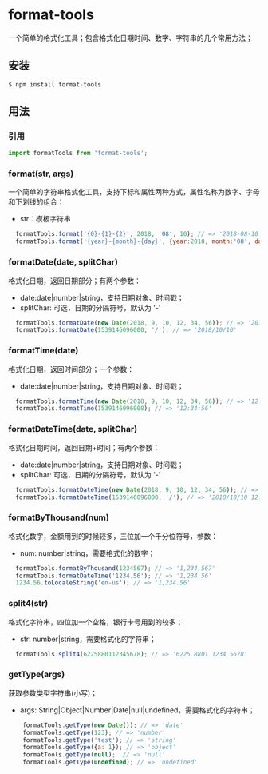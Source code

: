 # format-tools
一个简单的格式化工具；包含格式化日期时间、数字、字符串的几个常用方法；

## 安装
```js   
$ npm install format-tools
```

## 用法
### 引用
```js
import formatTools from 'format-tools';
```

### format(str, args)
一个简单的字符串格式化工具，支持下标和属性两种方式，属性名称为数字、字母和下划线的组合；
- str：模板字符串
```js
  formatTools.format('{0}-{1}-{2}', 2018, '08', 10); // => '2018-08-10'
  formatTools.format('{year}-{month}-{day}', {year:2018, month:'08', day: 10}); // => '2018-08-10'
```

### formatDate(date, splitChar)
格式化日期，返回日期部分；有两个参数：
- date:date|number|string，支持日期对象、时间戳；
- splitChar: 可选，日期的分隔符号，默认为 '-'
```js
  formatTools.formatDate(new Date(2018, 9, 10, 12, 34, 56)); // => '2018-10-10'
  formatTools.formatDate(1539146096000, '/'); // => '2018/10/10'
```

### formatTime(date)
格式化日期，返回时间部分；一个参数：
- date:date|number|string，支持日期对象、时间戳；
```js
  formatTools.formatTime(new Date(2018, 9, 10, 12, 34, 56)); // => '12:34:56'
  formatTools.formatTime(1539146096000); // => '12:34:56'
```

### formatDateTime(date, splitChar)
格式化日期时间，返回日期+时间；有两个参数：
- date:date|number|string，支持日期对象、时间戳；
- splitChar: 可选，日期的分隔符号，默认为 '-'
```js
  formatTools.formatDateTime(new Date(2018, 9, 10, 12, 34, 56)); // => '2018-10-10 12:34:56'
  formatTools.formatDateTime(1539146096000, '/'); // => '2018/10/10 12:34:56'
```

### formatByThousand(num)
格式化数字，金额用到的时候较多，三位加一个千分位符号，参数：
- num: number|string，需要格式化的数字；
```js
  formatTools.formatByThousand(1234567); // => '1,234,567'
  formatTools.formatDateTime('1234.56'); // => '1,234.56'
  1234.56.toLocaleString('en-us'); // => '1,234.56'
```

### split4(str)
格式化字符串，四位加一个空格，银行卡号用到的较多；
- str: number|string，需要格式化的字符串；
```js
  formatTools.split4(6225880112345678); // => '6225 8801 1234 5678'
```

### getType(args)
获取参数类型字符串(小写)；
- args: String|Object|Number|Date|null|undefined，需要格式化的字符串；
```js            
    formatTools.getType(new Date()); // => 'date'
    formatTools.getType(123); // => 'number'
    formatTools.getType('test'); // => 'string'
    formatTools.getType({a: 1}); // => 'object'
    formatTools.getType(null);  // => 'null'
    formatTools.getType(undefined); // => 'undefined'
```
